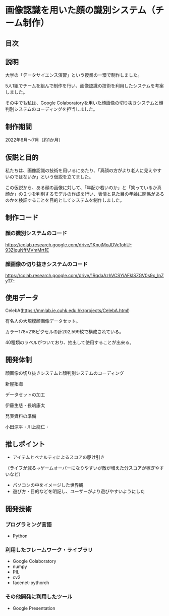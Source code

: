 # 画像認識を用いた顔の識別システム（チーム制作）

## 目次


## 説明

大学の「データサイエンス演習」という授業の一環で制作しました。

5人1組でチームを組んで制作を行い、画像認識の技術を利用したシステムを考案しました。

その中でも私は、Google Colaboratoryを用いた顔画像の切り抜きシステムと顔判別システムのコーディングを担当しました。

## 制作期間

2022年6月～7月（約1か月）

## 仮説と目的

私たちは、画像認識の技術を用いるにあたり、「真顔の方がより老人に見えやすいのではないか」という仮説を立てました。

この仮説から、ある顔の画像に対して、「年配か若いのか」と「笑っているか真顔か」の２つを判別するモデルの作成を行い、表情と見た目の年齢に関係があるのかを検証することを目的としてシステムを制作しました。

## 制作コード

### 顔の識別システムのコード

https://colab.research.google.com/drive/1KnujMqJDVc1ohU-93ZIquNffMVmMrt1E

### 顔画像の切り抜きシステムのコード

https://colab.research.google.com/drive/1RqdaAzhVCSYiAFklSZGV0s9x_lnZyT7-

## 使用データ

CelebA(https://mmlab.ie.cuhk.edu.hk/projects/CelebA.html)

有名人の大規模顔画像データセット。

カラー178×218ピクセルの計202,599枚で構成されている。

40種類のラベルがついており、抽出して使用することが出来る。

## 開発体制

顔画像の切り抜きシステムと顔判別システムのコーディング

新屋拓海

データセットの加工

伊藤生慈・長嶋康太

発表資料の準備

小田涼平・川上龍仁・

## 推しポイント

- アイテムとペナルティによるスコアの駆け引き

（ライフが減る→ゲームオーバーになりやすいが敵が増えた分スコアが稼ぎやすいなど）
- パソコンの中をイメージした世界観
- 遊び方・目的などを明記し、ユーザーがより遊びやすいようにした

## 開発技術
### プログラミング言語
- Python

### 利用したフレームワーク・ライブラリ
- Google Colaboratory
- numpy
- PIL
- cv2
- facenet-pythorch

### その他開発に利用したツール
- Google Presentation
